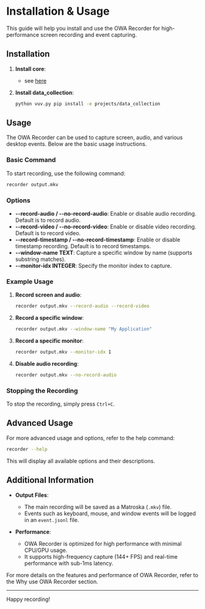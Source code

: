 # Installation & Usage

This guide will help you install and use the OWA Recorder for high-performance screen recording and event capturing.

## Installation

1. **Install core**:
    - see [here](../index.md)

2. **Install data_collection**:
    ```sh
    python vuv.py pip install -e projects/data_collection
    ```

## Usage

The OWA Recorder can be used to capture screen, audio, and various desktop events. Below are the basic usage instructions.

### Basic Command

To start recording, use the following command:
```sh
recorder output.mkv
```

### Options

- **--record-audio / --no-record-audio**: Enable or disable audio recording. Default is to record audio.
- **--record-video / --no-record-video**: Enable or disable video recording. Default is to record video.
- **--record-timestamp / --no-record-timestamp**: Enable or disable timestamp recording. Default is to record timestamps.
- **--window-name TEXT**: Capture a specific window by name (supports substring matches).
- **--monitor-idx INTEGER**: Specify the monitor index to capture.

### Example Usage

1. **Record screen and audio**:
    ```sh
    recorder output.mkv --record-audio --record-video
    ```

2. **Record a specific window**:
    ```sh
    recorder output.mkv --window-name "My Application"
    ```

3. **Record a specific monitor**:
    ```sh
    recorder output.mkv --monitor-idx 1
    ```

4. **Disable audio recording**:
    ```sh
    recorder output.mkv --no-record-audio
    ```

### Stopping the Recording

To stop the recording, simply press `Ctrl+C`.

## Advanced Usage

For more advanced usage and options, refer to the help command:
```sh
recorder --help
```

This will display all available options and their descriptions.

## Additional Information

- **Output Files**:
  - The main recording will be saved as a Matroska (`.mkv`) file.
  - Events such as keyboard, mouse, and window events will be logged in an `event.jsonl` file.

- **Performance**:
  - OWA Recorder is optimized for high performance with minimal CPU/GPU usage.
  - It supports high-frequency capture (144+ FPS) and real-time performance with sub-1ms latency.

For more details on the features and performance of OWA Recorder, refer to the Why use OWA Recorder section.

---

Happy recording!